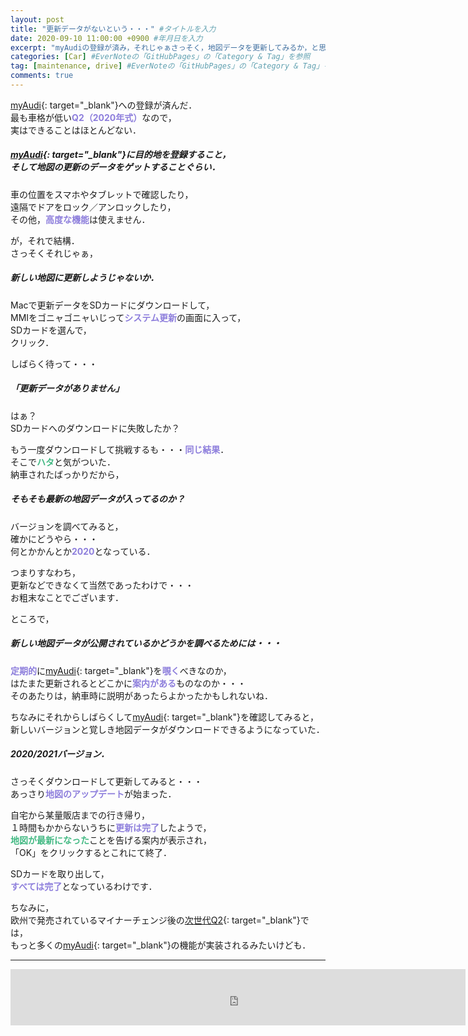 ```yaml
---
layout: post
title: "更新データがないという・・・" #タイトルを入力
date: 2020-09-10 11:00:00 +0900 #年月日を入力
excerpt: "myAudiの登録が済み，それじゃぁさっそく，地図データを更新してみるか，と思ったところが・・・車両の地図データが最新だったという話し．" #home画面でタイトルの下に表示される短文を入力
categories: [Car] #EverNoteの「GitHubPages」の「Category & Tag」を参照
tag: [maintenance, drive] #EverNoteの「GitHubPages」の「Category & Tag」を参照
comments: true
---
```


[myAudi](https://my.audi.com/){: target="_blank"}への登録が済んだ．  
最も車格が低い<span style="color: #8d7edc;">**Q2（2020年式）**</span>なので，  
実はできることはほとんどない．

##### [myAudi](https://my.audi.com/){: target="_blank"}に目的地を登録すること，<br />そして地図の更新のデータをゲットすることぐらい．

車の位置をスマホやタブレットで確認したり，  
遠隔でドアをロック／アンロックしたり，  
その他，<span style="color: #8d7edc;">**高度な機能**</span>は使えません．

が，それで結構．  
さっそくそれじゃぁ，  
##### 新しい地図に更新しようじゃないか．

Macで更新データをSDカードにダウンロードして，  
MMIをゴニャゴニャいじって<span style="color: #8d7edc;">**システム更新**</span>の画面に入って，  
SDカードを選んで，  
クリック．

しばらく待って・・・  
##### 「更新データがありません」

はぁ？  
SDカードへのダウンロードに失敗したか？

もう一度ダウンロードして挑戦するも・・・<span style="color: #8d7edc;">**同じ結果**</span>．  
そこで<span style="color: #42b983;">**ハタ**</span>と気がついた．  
納車されたばっかりだから，

##### そもそも最新の地図データが入ってるのか？

バージョンを調べてみると，  
確かにどうやら・・・  
何とかかんとか<span style="color: #8d7edc;">**2020**</span>となっている．  

つまりすなわち，  
更新などできなくて当然であったわけで・・・  
お粗末なことでございます．

ところで，
##### 新しい地図データが公開されているかどうかを調べるためには・・・
<span style="color: #8d7edc;">**定期的**</span>に[myAudi](https://my.audi.com/){: target="_blank"}を<span style="color: #8d7edc;">**覗く**</span>べきなのか，  
はたまた更新されるとどこかに<span style="color: #8d7edc;">**案内がある**</span>ものなのか・・・  
そのあたりは，納車時に説明があったらよかったかもしれないね．

ちなみにそれからしばらくして[myAudi](https://my.audi.com/){: target="_blank"}を確認してみると，  
新しいバージョンと覚しき地図データがダウンロードできるようになっていた．

##### 2020/2021バージョン．

さっそくダウンロードして更新してみると・・・  
あっさり<span style="color: #8d7edc;">**地図のアップデート**</span>が始まった．

自宅から某量販店までの行き帰り，  
１時間もかからないうちに<span style="color: #8d7edc;">**更新は完了**</span>したようで，  
<span style="color: #42b983;">**地図が最新になった**</span>ことを告げる案内が表示され，  
「OK」をクリックするとこれにて終了．

SDカードを取り出して，  
<span style="color: #8d7edc;">**すべては完了**</span>となっているわけです．

ちなみに，  
欧州で発売されているマイナーチェンジ後の[次世代Q2](https://www.audi.de/de/brand/de/neuwagen/q2/q2.html){: target="_blank"}では，  
もっと多くの[myAudi](https://my.audi.com/){: target="_blank"}の機能が実装されるみたいけども．

*****

<iframe src="https://rcm-fe.amazon-adsystem.com/e/cm?o=9&p=48&l=ez&f=ifr&linkID=850b58a06c65ee4a69681349a14046b9&t=palibera-22&tracking_id=palibera-22" width="728" height="90" scrolling="no" border="0" marginwidth="0" style="border:none;" frameborder="0" target="_blank"></iframe>
